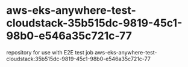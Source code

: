# aws-eks-anywhere-test-cloudstack-35b515dc-9819-45c1-98b0-e546a35c721c-77
repository for use with E2E test job aws-eks-anywhere-test-cloudstack:35b515dc-9819-45c1-98b0-e546a35c721c-77
